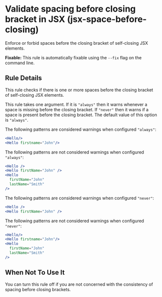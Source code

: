 # Validate spacing before closing bracket in JSX (jsx-space-before-closing)

Enforce or forbid spaces before the closing bracket of self-closing JSX elements.

**Fixable:** This rule is automatically fixable using the `--fix` flag on the command line.

## Rule Details

This rule checks if there is one or more spaces before the closing bracket of self-closing JSX elements.

This rule takes one argument. If it is `"always"` then it warns whenever a space is missing before the closing bracket. If `"never"` then it warns if a space is present before the closing bracket. The default value of this option is `"always"`.

The following patterns are considered warnings when configured `"always"`:

```jsx
<Hello/>
<Hello firstname="John"/>
```

The following patterns are not considered warnings when configured `"always"`:

```jsx
<Hello />
<Hello firstName="John" />
<Hello
  firstName="John"
  lastName="Smith"
/>
```

The following patterns are considered warnings when configured `"never"`:

```jsx
<Hello />
<Hello firstName="John" />
```

The following patterns are not considered warnings when configured `"never"`:

```jsx
<Hello/>
<Hello firstname="John"/>
<Hello
  firstName="John"
  lastName="Smith"
/>
```

## When Not To Use It

You can turn this rule off if you are not concerned with the consistency of spacing before closing brackets.

